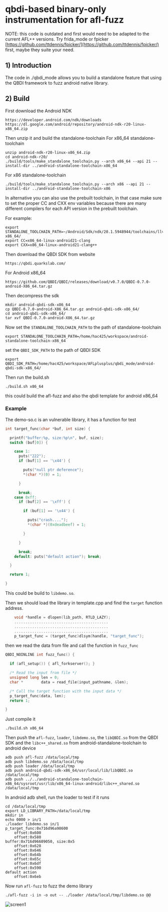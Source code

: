 # qbdi-based binary-only instrumentation for afl-fuzz

NOTE: this code is outdated and first would need to be adapted to the current
AFL++ versions.
Try frida_mode or fpicker [https://github.com/ttdennis/fpicker/](https://github.com/ttdennis/fpicker/) first, maybe they suite your need.

## 1) Introduction

The code in ./qbdi_mode allows you to build a standalone feature that
using the QBDI framework to fuzz android native library.


## 2) Build

First download the Android NDK

```
https://developer.android.com/ndk/downloads
https://dl.google.com/android/repository/android-ndk-r20-linux-x86_64.zip
```

Then unzip it and build the standalone-toolchain
For x86_64 standalone-toolchain

```
unzip android-ndk-r20-linux-x86_64.zip
cd android-ndk-r20/
./build/tools/make_standalone_toolchain.py --arch x86_64 --api 21 --install-dir ../android-standalone-toolchain-x86_64
```

For x86 standalone-toolchain

```
./build/tools/make_standalone_toolchain.py --arch x86 --api 21 --install-dir ../android-standalone-toolchain-x86
```

In alternative you can also use the prebuilt toolchain, in that case make sure to set the proper CC and CXX env variables because there are many different compilers for each API version in the prebuilt toolchain.

For example:

```
export STANDALONE_TOOLCHAIN_PATH=~/Android/Sdk/ndk/20.1.5948944/toolchains/llvm/prebuilt/linux-x86_64/
export CC=x86_64-linux-android21-clang
export CXX=x86_64-linux-android21-clang++
```

Then download the QBDI SDK from website

```
https://qbdi.quarkslab.com/
```

For Android x86_64
```
https://github.com/QBDI/QBDI/releases/download/v0.7.0/QBDI-0.7.0-android-X86_64.tar.gz
```

Then decompress the sdk

```
mkdir android-qbdi-sdk-x86_64
cp QBDI-0.7.0-android-X86_64.tar.gz android-qbdi-sdk-x86_64/
cd android-qbdi-sdk-x86_64/
tar xvf QBDI-0.7.0-android-X86_64.tar.gz
```

Now set the `STANDALONE_TOOLCHAIN_PATH` to the path of standalone-toolchain 

```
export STANDALONE_TOOLCHAIN_PATH=/home/hac425/workspace/android-standalone-toolchain-x86_64
```

set the `QBDI_SDK_PATH` to the path of QBDI SDK

```
export QBDI_SDK_PATH=/home/hac425/workspace/AFLplusplus/qbdi_mode/android-qbdi-sdk-x86_64/
```

Then run the build.sh

```
./build.sh x86_64
```

this could build the afl-fuzz and also the qbdi template for android x86_64


### Example

The demo-so.c is an vulnerable library, it has a function for test

```c
int target_func(char *buf, int size) {

  printf("buffer:%p, size:%p\n", buf, size);
  switch (buf[0]) {

    case 1:
      puts("222");
      if (buf[1] == '\x44') {

        puts("null ptr deference");
        *(char *)(0) = 1;

      }

      break;
    case 0xff:
      if (buf[2] == '\xff') {

        if (buf[1] == '\x44') {

          puts("crash....");
          *(char *)(0xdeadbeef) = 1;

        }

      }

      break;
    default: puts("default action"); break;

  }

  return 1;

}
```

This could be build to `libdemo.so`.

Then we should load the library in template.cpp and find the `target` function address.
```c
    void *handle = dlopen(lib_path, RTLD_LAZY);
	..........................................
	..........................................
	..........................................
    p_target_func = (target_func)dlsym(handle, "target_func");
```

then we read the data from file and call the function in `fuzz_func`

```c
QBDI_NOINLINE int fuzz_func() {

  if (afl_setup()) { afl_forkserver(); }

  /* Read the input from file */
  unsigned long len = 0;
  char *        data = read_file(input_pathname, &len);

  /* Call the target function with the input data */
  p_target_func(data, len);
  return 1;

}
```

Just compile it
```
./build.sh x86_64
```

Then push the `afl-fuzz`, `loader`, `libdemo.so`, the `libQBDI.so` from the QBDI SDK and the `libc++_shared.so` from android-standalone-toolchain to android device

```
adb push afl-fuzz /data/local/tmp
adb push libdemo.so /data/local/tmp
adb push loader /data/local/tmp
adb push android-qbdi-sdk-x86_64/usr/local/lib/libQBDI.so /data/local/tmp
adb push ../../android-standalone-toolchain-x86_64/sysroot/usr/lib/x86_64-linux-android/libc++_shared.so
/data/local/tmp
```

In android adb shell, run the loader to test if it runs
```
cd /data/local/tmp
export LD_LIBRARY_PATH=/data/local/tmp
mkdir in
echo 0000 > in/1
./loader libdemo.so in/1
p_target_func:0x716d96a98600
	offset:0x600
	offset:0x580
buffer:0x716d96609050, size:0x5
	offset:0x628
	offset:0x646
	offset:0x64b
	offset:0x65c
	offset:0x6df
	offset:0x590
default action
	offset:0x6eb
```

Now run `afl-fuzz` to fuzz the demo library

```
./afl-fuzz -i in -o out -- ./loader /data/local/tmp/libdemo.so @@
```

![screen1](assets/screen1.png)

